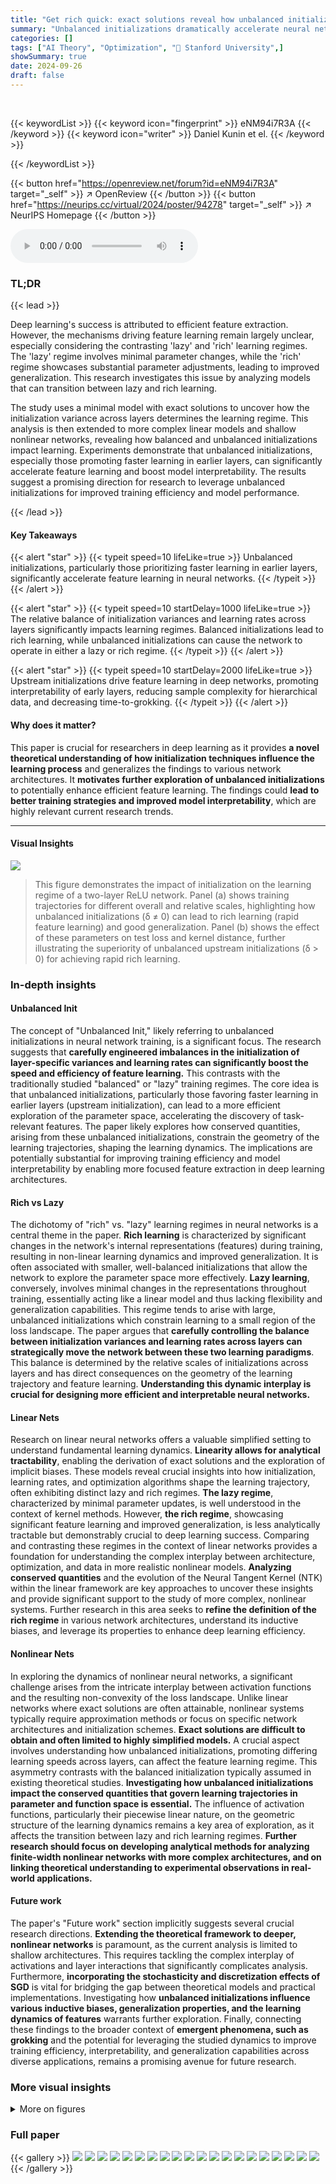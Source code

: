 ```yaml
---
title: "Get rich quick: exact solutions reveal how unbalanced initializations promote rapid feature learning"
summary: "Unbalanced initializations dramatically accelerate neural network feature learning by modifying the geometry of learning trajectories, enabling faster feature extraction and improved generalization."
categories: []
tags: ["AI Theory", "Optimization", "🏢 Stanford University",]
showSummary: true
date: 2024-09-26
draft: false
---
```


<br>

{{< keywordList >}}
{{< keyword icon="fingerprint" >}} eNM94i7R3A {{< /keyword >}}
{{< keyword icon="writer" >}} Daniel Kunin et el. {{< /keyword >}}
 
{{< /keywordList >}}

{{< button href="https://openreview.net/forum?id=eNM94i7R3A" target="_self" >}}
↗ OpenReview
{{< /button >}}
{{< button href="https://neurips.cc/virtual/2024/poster/94278" target="_self" >}}
↗ NeurIPS Homepage
{{< /button >}}


<audio controls>
    <source src="https://ai-paper-reviewer.com/eNM94i7R3A/podcast.wav" type="audio/wav">
    Your browser does not support the audio element.
</audio>


### TL;DR


{{< lead >}}

Deep learning's success is attributed to efficient feature extraction. However, the mechanisms driving feature learning remain largely unclear, especially considering the contrasting 'lazy' and 'rich' learning regimes. The 'lazy' regime involves minimal parameter changes, while the 'rich' regime showcases substantial parameter adjustments, leading to improved generalization. This research investigates this issue by analyzing models that can transition between lazy and rich learning. 

The study uses a minimal model with exact solutions to uncover how the initialization variance across layers determines the learning regime. This analysis is then extended to more complex linear models and shallow nonlinear networks, revealing how balanced and unbalanced initializations impact learning. Experiments demonstrate that unbalanced initializations, especially those promoting faster learning in earlier layers, can significantly accelerate feature learning and boost model interpretability. The results suggest a promising direction for research to leverage unbalanced initializations for improved training efficiency and model performance.

{{< /lead >}}


#### Key Takeaways

{{< alert "star" >}}
{{< typeit speed=10 lifeLike=true >}} Unbalanced initializations, particularly those prioritizing faster learning in earlier layers, significantly accelerate feature learning in neural networks. {{< /typeit >}}
{{< /alert >}}

{{< alert "star" >}}
{{< typeit speed=10 startDelay=1000 lifeLike=true >}} The relative balance of initialization variances and learning rates across layers significantly impacts learning regimes. Balanced initializations lead to rich learning, while unbalanced initializations can cause the network to operate in either a lazy or rich regime. {{< /typeit >}}
{{< /alert >}}

{{< alert "star" >}}
{{< typeit speed=10 startDelay=2000 lifeLike=true >}} Upstream initializations drive feature learning in deep networks, promoting interpretability of early layers, reducing sample complexity for hierarchical data, and decreasing time-to-grokking. {{< /typeit >}}
{{< /alert >}}

#### Why does it matter?
This paper is crucial for researchers in deep learning as it provides **a novel theoretical understanding of how initialization techniques influence the learning process** and generalizes the findings to various network architectures. It **motivates further exploration of unbalanced initializations** to potentially enhance efficient feature learning.  The findings could **lead to better training strategies and improved model interpretability**, which are highly relevant current research trends.

------
#### Visual Insights



![](https://ai-paper-reviewer.com/eNM94i7R3A/figures_1_1.jpg)

> This figure demonstrates the impact of initialization on the learning regime of a two-layer ReLU network.  Panel (a) shows training trajectories for different overall and relative scales, highlighting how unbalanced initializations (δ ≠ 0) can lead to rich learning (rapid feature learning) and good generalization. Panel (b) shows the effect of these parameters on test loss and kernel distance, further illustrating the superiority of unbalanced upstream initializations (δ > 0) for achieving rapid rich learning.







### In-depth insights


#### Unbalanced Init
The concept of "Unbalanced Init," likely referring to unbalanced initializations in neural network training, is a significant focus.  The research suggests that **carefully engineered imbalances in the initialization of layer-specific variances and learning rates can significantly boost the speed and efficiency of feature learning.** This contrasts with the traditionally studied "balanced" or "lazy" training regimes. The core idea is that unbalanced initializations, particularly those favoring faster learning in earlier layers (upstream initialization), can lead to a more efficient exploration of the parameter space, accelerating the discovery of task-relevant features.  The paper likely explores how conserved quantities, arising from these unbalanced initializations, constrain the geometry of the learning trajectories, shaping the learning dynamics. The implications are potentially substantial for improving training efficiency and model interpretability by enabling more focused feature extraction in deep learning architectures.

#### Rich vs Lazy
The dichotomy of "rich" vs. "lazy" learning regimes in neural networks is a central theme in the paper.  **Rich learning** is characterized by significant changes in the network's internal representations (features) during training, resulting in non-linear learning dynamics and improved generalization. It is often associated with smaller, well-balanced initializations that allow the network to explore the parameter space more effectively. **Lazy learning**, conversely, involves minimal changes in the representations throughout training, essentially acting like a linear model and thus lacking flexibility and generalization capabilities.  This regime tends to arise with large, unbalanced initializations which constrain learning to a small region of the loss landscape. The paper argues that **carefully controlling the balance between initialization variances and learning rates across layers can strategically move the network between these two learning paradigms**. This balance is determined by the relative scales of initializations across layers and has direct consequences on the geometry of the learning trajectory and feature learning.  **Understanding this dynamic interplay is crucial for designing more efficient and interpretable neural networks.**

#### Linear Nets
Research on linear neural networks offers a valuable simplified setting to understand fundamental learning dynamics. **Linearity allows for analytical tractability**, enabling the derivation of exact solutions and the exploration of implicit biases.  These models reveal crucial insights into how initialization, learning rates, and optimization algorithms shape the learning trajectory, often exhibiting distinct lazy and rich regimes.  **The lazy regime**, characterized by minimal parameter updates, is well understood in the context of kernel methods. However, **the rich regime**, showcasing significant feature learning and improved generalization, is less analytically tractable but demonstrably crucial to deep learning success.  Comparing and contrasting these regimes in the context of linear networks provides a foundation for understanding the complex interplay between architecture, optimization, and data in more realistic nonlinear models.  **Analyzing conserved quantities** and the evolution of the Neural Tangent Kernel (NTK) within the linear framework are key approaches to uncover these insights and provide significant support to the study of more complex, nonlinear systems.  Further research in this area seeks to **refine the definition of the rich regime** in various network architectures, understand its inductive biases, and leverage its properties to enhance deep learning efficiency.

#### Nonlinear Nets
In exploring the dynamics of nonlinear neural networks, a significant challenge arises from the intricate interplay between activation functions and the resulting non-convexity of the loss landscape.  Unlike linear networks where exact solutions are often attainable, nonlinear systems typically require approximation methods or focus on specific network architectures and initialization schemes.  **Exact solutions are difficult to obtain and often limited to highly simplified models.**  A crucial aspect involves understanding how unbalanced initializations, promoting differing learning speeds across layers, can affect the feature learning regime. This asymmetry contrasts with the balanced initialization typically assumed in existing theoretical studies.  **Investigating how unbalanced initializations impact the conserved quantities that govern learning trajectories in parameter and function space is essential.** The influence of activation functions, particularly their piecewise linear nature, on the geometric structure of the learning dynamics remains a key area of exploration, as it affects the transition between lazy and rich learning regimes.  **Further research should focus on developing analytical methods for analyzing finite-width nonlinear networks with more complex architectures, and on linking theoretical understanding to experimental observations in real-world applications.**

#### Future work
The paper's "Future work" section implicitly suggests several crucial research directions.  **Extending the theoretical framework to deeper, nonlinear networks** is paramount, as the current analysis is limited to shallow architectures.  This requires tackling the complex interplay of activations and layer interactions that significantly complicates analysis.  Furthermore, **incorporating the stochasticity and discretization effects of SGD** is vital for bridging the gap between theoretical models and practical implementations. Investigating how **unbalanced initializations influence various inductive biases, generalization properties, and the learning dynamics of features** warrants further exploration.  Finally, connecting these findings to the broader context of **emergent phenomena, such as grokking** and the potential for leveraging the studied dynamics to improve training efficiency, interpretability, and generalization capabilities across diverse applications, remains a promising avenue for future research.


### More visual insights

<details>
<summary>More on figures
</summary>


![](https://ai-paper-reviewer.com/eNM94i7R3A/figures_1_2.jpg)

> This figure demonstrates how unbalanced initializations affect the learning regime of a two-layer neural network.  Panel (a) shows training trajectories for different overall and relative scales, highlighting how upstream initializations lead to faster learning and better alignment with a teacher network. Panel (b) shows a complex phase portrait of learning regimes in parameter space, illustrating the transition from lazy to rich learning driven by overall scale and the directionality of relative scale (upstream vs. downstream).


![](https://ai-paper-reviewer.com/eNM94i7R3A/figures_3_1.jpg)

> This figure shows how the conserved quantity delta (δ) influences the geometry of the training trajectory in parameter space for a two-layer single-neuron linear network.  The conserved quantity δ = nwa² – Na||w||2 constrains the trajectory to different shapes depending on its value:  - **δ < 0 (Downstream):** The trajectory is constrained to a one-sheeted hyperboloid. - **δ = 0 (Balanced):** The trajectory follows a double cone shape. - **δ > 0 (Upstream):** The trajectory is constrained to a two-sheeted hyperboloid.  The figure illustrates these trajectories for three different initializations (a0, w0) that have the same product (a0*w0),  highlighting how the conserved quantity δ shapes the geometry of the optimization landscape.


![](https://ai-paper-reviewer.com/eNM94i7R3A/figures_4_1.jpg)

> This figure shows the comparison between theoretical predictions and gradient flow simulations for a single hidden neuron model across different values of delta (δ).  The metrics plotted are the signed magnitude μ, alignment φ, and kernel distance S(0, t). The results demonstrate distinct learning dynamics across different δ regimes, showcasing lazy, rich, and delayed rich learning behaviors.


![](https://ai-paper-reviewer.com/eNM94i7R3A/figures_5_1.jpg)

> This figure shows how the conserved quantity  δ influences the learning trajectories in function space.  The left panel shows the trajectories for a whitened input matrix (XTX = I), where exact solutions can be derived. The right panel shows the trajectories for a low-rank input matrix, where exact solutions are only possible in the limit of  δ  approaching positive or negative infinity.  Different initializations (upstream, downstream, and balanced) lead to distinct learning behaviors.


![](https://ai-paper-reviewer.com/eNM94i7R3A/figures_8_1.jpg)

> This figure demonstrates the difference between lazy and rich learning regimes in a two-layer ReLU network trained on an XOR-like dataset.  Panel (a) visually shows how the input-output map's surface changes over time, revealing different activation patterns. Lazy learning retains the same activation pattern, while rich learning shows dynamic changes in activation patterns. Panel (b) quantitatively supports these observations by showing that rich learning involves large changes in activation patterns (Hamming distance) with only small changes in parameters, while lazy learning shows smaller changes in both.


![](https://ai-paper-reviewer.com/eNM94i7R3A/figures_9_1.jpg)

> This figure shows experimental results supporting the claim that upstream initializations (where the first layer learns faster than subsequent layers) improve feature learning in various deep learning models.  Subfigure (a) shows kernel distance, measuring the change in the model's learned kernel, demonstrating that upstream initialization leads to more significant changes. Subfigure (b) presents convolutional filter visualizations, showing that upstream initialization leads to simpler, more interpretable filters in the early layers of a CNN. Subfigure (c) illustrates that upstream initialization reduces the sample complexity needed to learn hierarchical data, while subfigure (d) shows that it reduces the time until successful generalization is achieved (a phenomenon known as 'grokking').


![](https://ai-paper-reviewer.com/eNM94i7R3A/figures_19_1.jpg)

> This figure shows how the conserved quantity delta (δ) influences the geometry of the training trajectory in parameter space.  Different values of δ correspond to different geometric shapes (hyperboloids or cones), each constraining the learning dynamics to specific regions. The color-coding of the surface indicates the training loss at different points in parameter space, showing how different initializations and trajectories lead to varying levels of loss. The figure visually represents the transition between lazy and rich learning regimes by showing how the geometry of the trajectory changes based on the initial conditions. This is a key illustration of how the conserved quantity affects the training dynamics. 


![](https://ai-paper-reviewer.com/eNM94i7R3A/figures_20_1.jpg)

> This figure shows the comparison between theoretical predictions and gradient flow simulations for three key metrics (μ, φ, and S(0,t)).  The dynamics of these metrics are shown for different values of δ (relative scale), which determines the learning regime (lazy, rich, or delayed rich). Upstream initializations (δ>0) show minimal changes in μ, rapid alignment in φ, and S remains near zero (lazy). Balanced initializations (δ=0) exhibit significant changes in both μ and φ, and S quickly increases (rich). Downstream initializations (δ<0) initially show a rapid decrease in μ, followed by slow increases in both μ and φ, and a delayed increase in S (delayed rich).


![](https://ai-paper-reviewer.com/eNM94i7R3A/figures_34_1.jpg)

> This figure shows that rapid feature learning is driven by large changes in the activation patterns with minimal parameter changes.  Two-layer ReLU networks are trained on an XOR-like task, starting from an almost-zero input-output map.  The top row shows the impact of a balanced or upstream initialization; an initial rapid change in activation patterns with minimal changes to the input-output map, followed by a data-fitting phase. The bottom row illustrates a lazy initialization, where the activation partition remains static throughout training, and the network simply reweights the neurons to fit the data. The right panel (b) further quantifies this by plotting the Hamming distance (changes in activation patterns) and parameter distance as a function of overall and relative scales, demonstrating that unbalanced initializations, especially upstream, lead to fast rich learning.


![](https://ai-paper-reviewer.com/eNM94i7R3A/figures_37_1.jpg)

> This figure demonstrates the impact of unbalanced initializations on the learning dynamics of a two-layer neural network. Panel (a) shows how different overall scales and relative scales between layers affect the training trajectories, leading to either lazy or rich learning regimes. Panel (b) illustrates the relationship between overall scale, relative scale, test loss, and kernel distance, revealing that a small overall scale and large relative scale (upstream initialization) lead to rapid rich learning and good generalization.


![](https://ai-paper-reviewer.com/eNM94i7R3A/figures_38_1.jpg)

> This figure shows experimental results supporting the claim that upstream initialization promotes rapid feature learning.  It demonstrates the impact of unbalanced initializations on four different aspects: feature learning via activation pattern changes, interpretability of early convolutional layers, sample complexity in hierarchical data learning, and the speed of 'grokking' in modular arithmetic.  In all cases, the effect is achieved by modifying the initialization variance of early layers relative to later ones. 


![](https://ai-paper-reviewer.com/eNM94i7R3A/figures_39_1.jpg)

> This figure demonstrates the impact of upstream initializations on various aspects of deep learning.  It shows that upstream initializations (where the first layer learns faster than subsequent layers) lead to faster feature learning, improved interpretability of early layers in convolutional neural networks (CNNs), reduced sample complexity in learning hierarchical data, and faster 'grokking' (sudden generalization) in modular arithmetic tasks.  The experiments involve scaling the initialization of the first (and last) layer to control the relative learning speed.  Subfigures illustrate these impacts using different metrics: kernel distance, convolutional filter visualizations, random hierarchy model results, and transformer grokking results.


</details>






### Full paper

{{< gallery >}}
<img src="https://ai-paper-reviewer.com/eNM94i7R3A/1.png" class="grid-w50 md:grid-w33 xl:grid-w25" />
<img src="https://ai-paper-reviewer.com/eNM94i7R3A/2.png" class="grid-w50 md:grid-w33 xl:grid-w25" />
<img src="https://ai-paper-reviewer.com/eNM94i7R3A/3.png" class="grid-w50 md:grid-w33 xl:grid-w25" />
<img src="https://ai-paper-reviewer.com/eNM94i7R3A/4.png" class="grid-w50 md:grid-w33 xl:grid-w25" />
<img src="https://ai-paper-reviewer.com/eNM94i7R3A/5.png" class="grid-w50 md:grid-w33 xl:grid-w25" />
<img src="https://ai-paper-reviewer.com/eNM94i7R3A/6.png" class="grid-w50 md:grid-w33 xl:grid-w25" />
<img src="https://ai-paper-reviewer.com/eNM94i7R3A/7.png" class="grid-w50 md:grid-w33 xl:grid-w25" />
<img src="https://ai-paper-reviewer.com/eNM94i7R3A/8.png" class="grid-w50 md:grid-w33 xl:grid-w25" />
<img src="https://ai-paper-reviewer.com/eNM94i7R3A/9.png" class="grid-w50 md:grid-w33 xl:grid-w25" />
<img src="https://ai-paper-reviewer.com/eNM94i7R3A/10.png" class="grid-w50 md:grid-w33 xl:grid-w25" />
<img src="https://ai-paper-reviewer.com/eNM94i7R3A/11.png" class="grid-w50 md:grid-w33 xl:grid-w25" />
<img src="https://ai-paper-reviewer.com/eNM94i7R3A/12.png" class="grid-w50 md:grid-w33 xl:grid-w25" />
<img src="https://ai-paper-reviewer.com/eNM94i7R3A/13.png" class="grid-w50 md:grid-w33 xl:grid-w25" />
<img src="https://ai-paper-reviewer.com/eNM94i7R3A/14.png" class="grid-w50 md:grid-w33 xl:grid-w25" />
<img src="https://ai-paper-reviewer.com/eNM94i7R3A/15.png" class="grid-w50 md:grid-w33 xl:grid-w25" />
<img src="https://ai-paper-reviewer.com/eNM94i7R3A/16.png" class="grid-w50 md:grid-w33 xl:grid-w25" />
<img src="https://ai-paper-reviewer.com/eNM94i7R3A/17.png" class="grid-w50 md:grid-w33 xl:grid-w25" />
<img src="https://ai-paper-reviewer.com/eNM94i7R3A/18.png" class="grid-w50 md:grid-w33 xl:grid-w25" />
<img src="https://ai-paper-reviewer.com/eNM94i7R3A/19.png" class="grid-w50 md:grid-w33 xl:grid-w25" />
<img src="https://ai-paper-reviewer.com/eNM94i7R3A/20.png" class="grid-w50 md:grid-w33 xl:grid-w25" />
{{< /gallery >}}